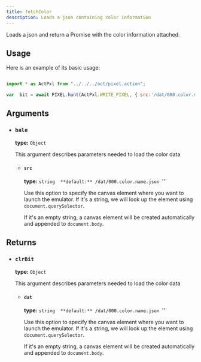 ```yaml
---
title: fetchColor
description: Loads a json containing color information
---
```


Loads a json and return a Promise with the color information attached.


## Usage
Here is an example of its basic usage:
```js

import * as ActPxl from "../../../act/pixel.action";

var  bit = await PIXEL.hunt(ActPxl.WRITE_PIXEL, { src:'/dat/000.color.name.json'})

```


## Arguments
+ ### `bale`

  **type:** `Object`

  This argument describes parameters needed to load the color data
  + #### `src`

    **type:** `string  **default:** /dat/000.color.name.json `''`

    Use this option to specify the canvas element where you want to launch the emulator. If it's a string, we will look up the element using `document.querySelector`.

    If it's an empty string, a canvas element will be created automatically and appended to `document.body`.

  
## Returns
+ ### `clrBit`

  **type:** `Object`

  This argument describes parameters needed to load the color data
  + #### `dat`

    **type:** `string  **default:** /dat/000.color.name.json `''`

    Use this option to specify the canvas element where you want to launch the emulator. If it's a string, we will look up the element using `document.querySelector`.

    If it's an empty string, a canvas element will be created automatically and appended to `document.body`.
